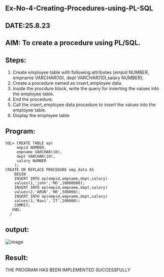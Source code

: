 ## Ex-No-4-Creating-Procedures-using-PL-SQL

## DATE:25.8.23

## AIM: To create a procedure using PL/SQL.

## Steps:
1. Create employee table with following attributes (empid NUMBER, empname VARCHAR(10), dept VARCHAR(10),salary NUMBER);
2. Create a procedure named as insert_employee data.
3. Inside the procdure block, write the query for inserting the values into the employee table.
4. End the procedure.
5. Call the insert_employee data procedure to insert the values into the employee table.
6. Display the employee table

## Program:
```
SQL> CREATE TABLE ep(
     empid NUMBER,
     empname VARCHAR(10),
     dept VARCHAR(10),
     salary NUMBER
    );
CREATE OR REPLACE PROCEDURE emp_data AS
    BEGIN
    INSERT INTO ep(empid,empname,dept,salary)
    values(1,'john','MD',10000000);
    INSERT INTO ep(empid,empname,dept,salary)
    values(2,'ARUN','HR',500000);
    INSERT INTO ep(empid,empname,dept,salary)
    values(3,'Ravi','IT',200000);
    COMMIT;
   END;
  /
```

  ## output:
  ![image](https://github.com/Thenmozhi-Palanisamy/Ex-No-4-Creating-Procedures-using-PL-SQL/assets/95198708/7f473885-ac38-4a15-a5c8-5d6b62949964)

  
  ## Result:
  THE PROGRAM HAS BEEN IMPLEMENTED SUCCESSFULLY
